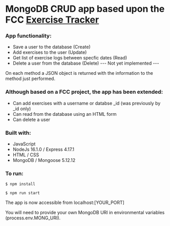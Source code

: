 # MongoDB CRUD app based upon the FCC [Exercise Tracker](https://www.freecodecamp.org/learn/apis-and-microservices/apis-and-microservices-projects/exercise-tracker)

### App functionality: 
- Save a user to the database (Create)
- Add exercises to the user (Update)
- Get list of exercise logs between specfic dates (Read)
- Delete a user from the database (Delete) --- Not yet implemented ---

On each method a JSON object is returned with the information to the method just performed.

### Although based on a FCC project, the app has been extended:
- Can add exercises with a username or databse _id (was previously by _id only)
- Can read from the database using an HTML form 
- Can delete a user

### Built with:

- JavaScript
- NodeJs 16.1.0 / Express 4.17.1
- HTML / CSS
- MongoDB / Mongoose 5.12.12

### To run:

```
$ npm install
```

```
$ npm run start
```

The app is now accessible from localhost:[YOUR_PORT]

You will need to provide your own MongoDB URI in environmental variables (process.env.MONG_URI).
